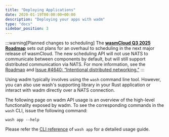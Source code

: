 ```yaml
---
title: "Deploying Applications"
date: 2020-01-19T00:00:00+00:00
description: "Deploying your apps with wadm"
type: "docs"
sidebar_position: 3
---
```


:::warning[Planned changes to scheduling]
The [**wasmCloud Q3 2025 Roadmap**](https://github.com/orgs/wasmCloud/projects/7) sets out plans for an overhaul to scheduling in the next major release of wasmCloud. The new scheduling API will not use NATS to communicate between components by default, but will still support distributed communication via NATS. For more information, see the [Roadmap](https://github.com/orgs/wasmCloud/projects/7) and [Issue #4640: “Intentional distributed networking.”](https://github.com/wasmCloud/wasmCloud/issues/4640)
:::

Using wadm typically involves using the `wash` command line tool. However, you can also use wash's supporting library in your Rust application or interact with wadm directly over a NATS connection.

The following page on wadm API usage is an overview of the high-level functionality exposed by wadm. To see the corresponding commands in the `wash` CLI, issue the following command:

```shell
wash app --help
```

Please refer the [CLI reference](/docs/cli/wash#wash-app) of `wash app` for a detailed usage guide.
